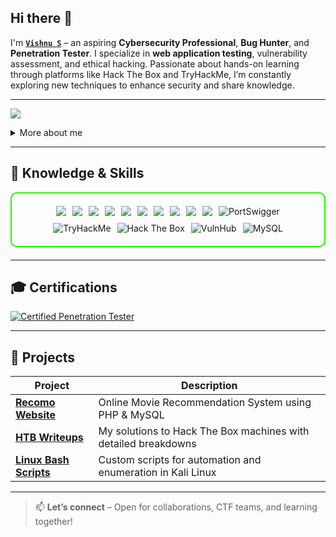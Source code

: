 ## Hi there 👋

I'm **[`Vishnu S`](https://www.linkedin.com/in/vishnu-s-1b4672313/)** – an aspiring **Cybersecurity Professional**, **Bug Hunter**, and **Penetration Tester**. I specialize in **web application testing**, vulnerability assessment, and ethical hacking. Passionate about hands-on learning through platforms like Hack The Box and TryHackMe, I’m constantly exploring new techniques to enhance security and share knowledge.

---

<a href="https://www.linkedin.com/in/vishnu-s-1b4672313/"><img src="https://img.shields.io/badge/-LinkedIn-0072b1?&style=for-the-badge&logo=linkedin&logoColor=white" /></a>

<details>
  <summary>More about me</summary>

- 👨‍💻 **Name**: Vishnu S  
- 🌍 **From**: India  
- 🛡️ **Roles**: Bug Hunter | Web Penetration Tester | InfoSec Learner  
- 🧠 **Learning**: Advanced Web Exploitation, OSINT, Privilege Escalation, Network Security  
- 🔭 **Focus Areas**: Linux, Scripting, Capture The Flags (CTFs)  
- 📚 **Currently Exploring**: Buffer overflows, Bash scripting, and red team tools  

</details>

---

<h2 id="knowledge_skills" align='left'>🧠 Knowledge & Skills</h2>

<div style="border: 2px solid #22F700; border-radius: 10px; padding: 20px; margin-bottom: 20px;">
  <div align="left" style="display: flex; flex-wrap: wrap; justify-content: center; gap: 10px;">
      <img src="https://img.shields.io/badge/Burp_Suite-FF6633?style=for-the-badge&logo=burp-suite&color=000000" />
      <img src="https://img.shields.io/badge/Metasploit-008C8C?style=for-the-badge&logo=metasploit&color=000000" />
      <img src="https://img.shields.io/badge/Nmap-218bff?style=for-the-badge&logo=nmap&color=000000" />
      <img src="https://img.shields.io/badge/Wireshark-009639?style=for-the-badge&logo=wireshark&color=000000" />
      <img src="https://img.shields.io/badge/Linux-FCC624?style=for-the-badge&logo=linux&color=000000" />
      <img src="https://img.shields.io/badge/Kali_Linux-557C94?style=for-the-badge&logo=kali-linux&color=000000" />
      <img src="https://img.shields.io/badge/Python-3776AB?style=for-the-badge&logo=python&color=000000" />
      <img src="https://img.shields.io/badge/HTML5-5D4B6C?style=for-the-badge&logo=html5&color=000000" />
      <img src="https://img.shields.io/badge/CSS3-2965F1?style=for-the-badge&logo=css3&color=000000" />
      <img src="https://img.shields.io/badge/Git-F05032?style=for-the-badge&logo=git&color=000000" />
      <img src="https://img.shields.io/badge/PortSwigger-FF6600?style=for-the-badge&logo=burp-suite&logoColor=white&color=000000" alt="PortSwigger" />
      <img src="https://img.shields.io/badge/TryHackMe-212C42?style=for-the-badge&logo=tryhackme&logoColor=white&color=000000" alt="TryHackMe" />
      <img src="https://img.shields.io/badge/Hack_The_Box-9FEF00?style=for-the-badge&logo=hack-the-box&logoColor=black&color=000000" alt="Hack The Box" />
      <img src="https://img.shields.io/badge/VulnHub-007ACC?style=for-the-badge&logo=internet-explorer&logoColor=white&color=000000" alt="VulnHub" />
      <img src="https://img.shields.io/badge/MySQL-4479A1?style=for-the-badge&logo=mysql&logoColor=white&color=000000" alt="MySQL" />
  </div>
</div>

---

<h2 id="Certifications" align='left'>🎓 Certifications</h2>

<div>
  <a href="https://github.com/Vishnu-S07/Vishnu-S07/blob/main/certificates/CPT%20VISHNU%20.pdf" target="_blank">
  <img src="https://img.shields.io/badge/Certified_Penetration_Tester-Certified-blue?style=for-the-badge&color=000000" alt="Certified Penetration Tester" />
</a>
</div>

---

<h2 id="Projects" align='left'>🚧 Projects</h2>

| **Project**                              | **Description**                                                  |
|------------------------------------------|------------------------------------------------------------------|
| **[Recomo Website](https://github.com/)** | Online Movie Recommendation System using PHP & MySQL             |
| **[HTB Writeups](https://github.com/)**   | My solutions to Hack The Box machines with detailed breakdowns   |
| **[Linux Bash Scripts](https://github.com/)** | Custom scripts for automation and enumeration in Kali Linux      |

---

> 📫 **Let’s connect** – Open for collaborations, CTF teams, and learning together!
